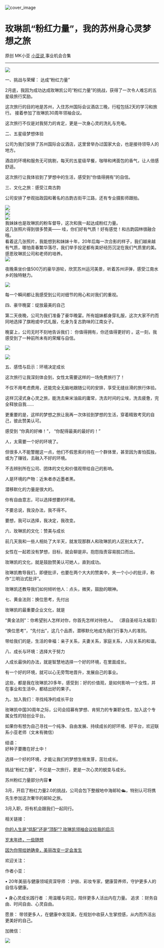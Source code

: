 ![cover_image](https://mmbiz.qpic.cn/mmbiz_jpg/A8SKDch4cJECyhbg8c7jCt4VcUmn4gq7MiannicKibpCCceUsRjqJOmo3SVpVEUk9TSgh1FLYT25ZUN7NH24oymag/0?wx_fmt=jpeg)

#  玫琳凯“粉红力量”，我的苏州身心灵梦想之旅

原创  MK小亚  [ 小亚说 ](https://mp.weixin.qq.com/mp/appmsgalbum?__biz=MzUxNDAwNTk0MQ==&action=getalbum&album_id=2679158701706002433#wechat_redirect) 事业机会合集

__ _ _ _ _

![](https://mmbiz.qpic.cn/mmbiz_jpg/A8SKDch4cJGuWyic01TyplGXeW1gpibs3gxcZYWPS7eqD5icT2uakoOudBTut7XojoT3Z6X2eNl40siavmJjIaGgNw/640?wx_fmt=jpeg)  

一、挑战与荣耀：  达成“粉红力量”  

  

2月底，我因为成功达成玫琳凯公司“粉红力量”的挑战，获得了一次令人难忘的五星级旅行奖励。

  

这次旅行的目的地是苏州，入住苏州国际会议酒店三晚，行程包括2天的学习和旅行。  接着参加了玫琳凯30周年领袖会议。

  

这次旅行不仅是对我努力的肯定，更是一次身心灵的洗礼与充电。  
  
二、五星级梦想体验

  
公司为我们安排了苏州国际会议酒店，这里曾举办过国家大会，也是接待领导人的地方。

  

酒店的环境和服务无可挑剔，每天的五星级早餐，咖啡和烤面包的香气，让人倍感舒适。

这次旅行让我体验到了梦想中的生活，感受到“你值得拥有”的自信。  
  
三、文化之旅：感受江南古韵

  
公司安排了参观拙政园和著名的古韵古街平江路，还有专业摄影师跟拍。

  

![](https://mmbiz.qpic.cn/mmbiz_jpg/A8SKDch4cJECyhbg8c7jCt4VcUmn4gq7j53T66stTyyqpJA7CZyibiawr48WlAIx4HdwicoVW0NEibMHJnDYpVmlGQ/640?wx_fmt=jpeg)  
![](https://mmbiz.qpic.cn/mmbiz_jpg/A8SKDch4cJECyhbg8c7jCt4VcUmn4gq7ib1agKm9Tc0xB0xEwWNHib93LDLjNyqkfTz6yiax2MWg6QEiawJfDP9DXQ/640?wx_fmt=jpeg)  
![](https://mmbiz.qpic.cn/mmbiz_jpg/A8SKDch4cJECyhbg8c7jCt4VcUmn4gq7qTpLrbZHfEM0G9cYpgBasBWtV8Gibyez8CtLLibQ2c9vaxEPsZw873RQ/640?wx_fmt=jpeg)  
我妹妹也是玫琳凯的粉车督导，这次和我一起达成粉红力量。  
这几张照片得到很多赞美——  哇，你们好有气质！好有感觉！和古韵园林很融合哦。  
看着这几张照片，我能想到和妹妹十年，20年后每一次合影的样子，我们越来越有气质，哪怕青春繁华落尽，我们举手投足都有美好经历沉淀在我们气质里的美。
感恩玫琳凯公司和老师的培养。  
![](https://mmbiz.qpic.cn/mmbiz_jpg/A8SKDch4cJECyhbg8c7jCt4VcUmn4gq7tIEwXd7kXH1YNkHib6Sl7ONwVsDicAFC1mfY0dj9DpwzbCibNcufg3uLw/640?wx_fmt=jpeg)  

夜晚乘坐价值500万的豪华游轮，欣赏苏州运河美景，听着苏州评弹，感受江南水乡的独特魅力。

  

![](https://mmbiz.qpic.cn/mmbiz_jpg/A8SKDch4cJECyhbg8c7jCt4VcUmn4gq7G34Fkr1ia7L0Wv2R5M1Xia6kQcSs4cNVyOqIc3v7rVxdDbGr2IMPY5hg/640?wx_fmt=jpeg)  

每一个瞬间都让我感受到公司对细节的用心和对我们的重视。

  

四、豪华晚宴：绽放最美的自己  

  
第二天夜晚，公司为我们准备了豪华晚宴。所有姐妹都身穿礼服，这次大家不约而同地选择了旗袍或中式礼服，化身为复古韵味的江南女子。

  

晚宴上，公司无时不刻地告诉我们：  你值得拥有，你还值得更好的  。这一刻，我感受到了一种前所未有的荣耀与自信。  
  

![](https://mmbiz.qpic.cn/mmbiz_jpg/A8SKDch4cJECyhbg8c7jCt4VcUmn4gq7sFhmk2u0nAoPhP0oWVTMeBYfx7E3jPkZc9CicmBnPorV51WZh02BRbQ/640?wx_fmt=jpeg)

  

![](https://mmbiz.qpic.cn/mmbiz_jpg/A8SKDch4cJECyhbg8c7jCt4VcUmn4gq7Q4yRjBcm8ImoYOqTSB2JdNcfIK480iaibEB4U4n3ev4IA8JkmUT33p4Q/640?wx_fmt=jpeg)

  

  
五、感悟与启示：环境决定成长  

  
这次旅行让我深刻体会到，女性太需要这样的一场免费旅行了！

  

不仅不用考虑费用，还能完全无脑地跟随公司的安排，享受无缝丝滑的旅行体验。

这样沉浸式身心灵之旅，能洗去柴米油盐的庸常，洗去时间的尘埃，洗去疲惫，完全释放自我……

  

更重要的是，这样的梦想之旅让我再一次体验到梦想的生活，穿着精致考究的自己，彼此赞美认可。

感受到 “你真的好棒！”，  “你配得最美的最好的！”

  
人，太需要一个好的环境了。

  

但很多人不能警醒这一点，他们不假思索的待在一个群体里，甚至因为害怕孤独，或为了赚钱，去融入不好的环境。

  

不去辨别所在公司、团体的文化和价值观带给自己的影响。

人是环境的产物：近朱者赤近墨者黑。

潜移默化的力量是很大的。

  

你有自由意志，可以选择想要的环境。

不要总说，我没办法，我不得不。

要想，我可以选择，我决定，我改变。  
  
六、玫琳凯的文化：赞美与成长

  
前几天我和一些人相处了大半天，就发现那群人和玫琳凯的人区别太大了。

  

女性在一起若没有梦想，目标，就会聊是非。抱怨指责容易脱口而出。

  

玫琳凯的文化，就是鼓励赞美认可她人，直到成功。

  

玫琳凯教导我们，即便批评，也要在两个大大的赞美中，夹一个小小的批评，称作“三明治式批评”。

  

玫琳凯还教导我们如何倾听他人：点头，微笑，鼓励的眼神。

  
  
七、黄金法则：换位思考，先付出

  
玫琳凯的最重要企业文化，就是

“黄金法则”：你希望别人怎样对你，你首先怎样对待他人。  （源自圣经马太福音）

  

“换位思考”，“先付出”，这几个品质，潜移默化地成为我们行事为人的准则。

带给我们的是，生活的幸福：亲子关系，夫妻关系，家庭关系，人际关系的和谐。  
  
八、成长与环境：选择大于努力

  
人成长最快的办法，就是智慧地选择一个好的环境，在里面成长。

  

有一个好的环境，就可以心无旁骛地晋升，发展自己的事业。

  

这些，都是我在玫琳凯20多年，感受到：好的价值观，是如何影响一个女性，并在事业和生活中，都结出好的果子。  
  
  
九、加入我们：寻找纯净的成长平台

  
玫琳凯中国30周年之际，公司会招募有梦想、肯努力的专兼职女性，加入这个专属女性的轻创业平台。

  

如果你有想为自己寻找一个纯净、自由发展、持续成长的好环境、好平台，欢迎联系小亚老师（文末有微信）  
  
  
结语：  
好种子要撒在好土中！

选择一个好的环境，才能让我们的梦想生根发芽，茁壮成长。

挑战“粉红力量”，不仅是一次旅行，更是一次心灵的蜕变与成长。

  

苏州粉红力量部分内容⬆️  

  

  

  

3月，开启了粉红力量2.0的挑战，公司会包下整艘地中海邮轮🛳️，特别认可将携先生参加这次奢华的邮轮之旅。

3月入职，将有机会跟我们一起同行。

  

  

相关链接：

[ 你的人生是“低配”还是“顶配”? 玫琳凯领袖会议给我的启示
](https://mp.weixin.qq.com/s?__biz=MzUxNDAwNTk0MQ==&mid=2247486034&idx=1&sn=d5a81ffc2a31a4990405c30a6e6ae8d4&scene=21#wechat_redirect)

[ 岁末年终，一些随想
](https://mp.weixin.qq.com/s?__biz=MzUxNDAwNTk0MQ==&mid=2247485973&idx=1&sn=7fb4a379959e6b9e4c8a26e15406adc9&scene=21#wechat_redirect)  

[ 因为你带给她确幸，美丽改变一定会发生
](https://mp.weixin.qq.com/s?__biz=MzUxNDAwNTk0MQ==&mid=2247485312&idx=1&sn=efdf53bf2a6c3945409ae6de1301b14e&scene=21#wechat_redirect)  

  

欢迎关注：

  

作者小亚：

•  20年美丽与健康领域资深导师  ：护肤、彩妆专家，健康营养师，守护更多人的自信与健康。

•  身心灵成长践行者  ：用温暖与洞见，陪伴更多人活出内在力量。  追求  ：财务自由、时间自由、心灵自由。

愿景：  带领更多人，在健康中发现美，在规划中收获人生掌控感，从内而外活出更美好的自己。

  

  

加微信：

![](https://mmbiz.qpic.cn/mmbiz_jpg/A8SKDch4cJECyhbg8c7jCt4VcUmn4gq7M3HnOauqhNOy3MMOYe9lM3VqFP8o77lyYFlQAUE4g89FVaqZ5Z4MuQ/640?wx_fmt=jpeg)
